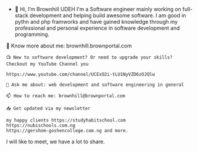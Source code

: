 - 👋 Hi, I’m Brownhill UDEH
I'm a Software engineer mainly working on full-stack development and helping build awesome software.
I am good in pythn and php framworks and have gained knowledge through my professional and personal experience in software development  and programming.

🔗 Know more about me: brownhill.brownportal.com

    📺 New to software development? Or need to upgrade your skills? Checkout my YouTube Channel you 
    
    https://www.youtube.com/channel/UCExO2i-tLU1NyVZD6zOJQlw
    
    💬 Ask me about: web development and software engineering in general
    
    📫 How to reach me: brownhill@brownportal.com
    
    📥 Get updated via my newsletter
    
    my happy clients https://studyhabitschool.com
    https://nubischools.com.ng
    https://gershom-goshencollege.com.ng and more.
    
   I will like to meet, we have a lot to share. 
